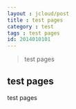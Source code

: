 ```yaml
---
layout : jcloud/post
title : test pages
category : test
tags : test pages
id: 2014010101
---
```


> test pages


## test pages

test pages








